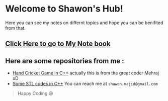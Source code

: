 # Welcome to Shawon's Hub!
Here you can see my notes on differnt topics and hope you can be benifited from that.
## [Click Here to go to My Note book](https://codermehraj.github.io/MehrajNotes/)
## Here are some repositories from me :
- [Hand Cricket Game in C++](https://github.com/codermehraj/HAND-CRICK-2-cpp) actually this is from the great coder Mehraj xD
- [Some STL codes in C++](https://github.com/codermehraj/STL-in-CPP)
You can reach me at `shawon.majid@gmail.com`
> Happy Coding 😃
